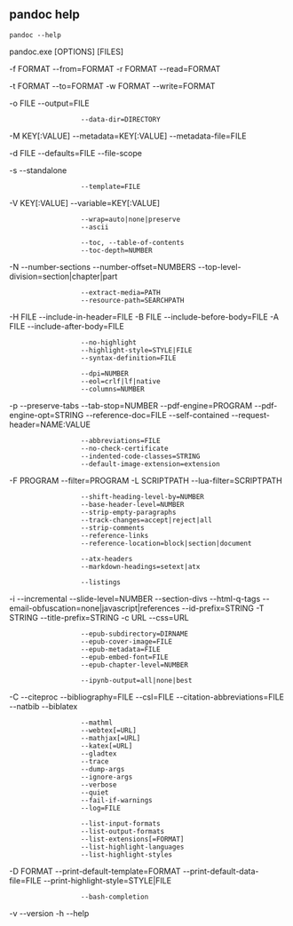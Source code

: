 ## pandoc help

`pandoc --help`

pandoc.exe [OPTIONS] [FILES]


-f FORMAT  --from=FORMAT
-r FORMAT  --read=FORMAT

-t FORMAT  --to=FORMAT
-w FORMAT  --write=FORMAT

-o FILE    --output=FILE

                      --data-dir=DIRECTORY

-M KEY[:VALUE]        --metadata=KEY[:VALUE]
                      --metadata-file=FILE

-d FILE               --defaults=FILE
                      --file-scope

-s                    --standalone

                      --template=FILE

-V KEY[:VALUE]        --variable=KEY[:VALUE]

                      --wrap=auto|none|preserve
                      --ascii

                      --toc, --table-of-contents
                      --toc-depth=NUMBER
-N                    --number-sections
                      --number-offset=NUMBERS
                      --top-level-division=section|chapter|part

                      --extract-media=PATH
                      --resource-path=SEARCHPATH

-H FILE               --include-in-header=FILE
-B FILE               --include-before-body=FILE
-A FILE               --include-after-body=FILE

                      --no-highlight
                      --highlight-style=STYLE|FILE
                      --syntax-definition=FILE

                      --dpi=NUMBER
                      --eol=crlf|lf|native
                      --columns=NUMBER
-p                    --preserve-tabs
                      --tab-stop=NUMBER
                      --pdf-engine=PROGRAM
                      --pdf-engine-opt=STRING
                      --reference-doc=FILE
                      --self-contained
                      --request-header=NAME:VALUE

                      --abbreviations=FILE
                      --no-check-certificate
                      --indented-code-classes=STRING
                      --default-image-extension=extension

-F PROGRAM            --filter=PROGRAM
-L SCRIPTPATH         --lua-filter=SCRIPTPATH

                      --shift-heading-level-by=NUMBER
                      --base-header-level=NUMBER
                      --strip-empty-paragraphs
                      --track-changes=accept|reject|all
                      --strip-comments
                      --reference-links
                      --reference-location=block|section|document

                      --atx-headers
                      --markdown-headings=setext|atx

                      --listings
-i                    --incremental
                      --slide-level=NUMBER
                      --section-divs
                      --html-q-tags
                      --email-obfuscation=none|javascript|references
                      --id-prefix=STRING
-T STRING             --title-prefix=STRING
-c URL                --css=URL

                      --epub-subdirectory=DIRNAME
                      --epub-cover-image=FILE
                      --epub-metadata=FILE
                      --epub-embed-font=FILE
                      --epub-chapter-level=NUMBER

                      --ipynb-output=all|none|best

-C                    --citeproc
                      --bibliography=FILE
                      --csl=FILE
                      --citation-abbreviations=FILE
                      --natbib
                      --biblatex

                      --mathml
                      --webtex[=URL]
                      --mathjax[=URL]
                      --katex[=URL]
                      --gladtex
                      --trace
                      --dump-args
                      --ignore-args
                      --verbose
                      --quiet
                      --fail-if-warnings
                      --log=FILE

                      --list-input-formats
                      --list-output-formats
                      --list-extensions[=FORMAT]
                      --list-highlight-languages
                      --list-highlight-styles

-D FORMAT             --print-default-template=FORMAT
                      --print-default-data-file=FILE
                      --print-highlight-style=STYLE|FILE

                      --bash-completion
-v                    --version
-h                    --help
